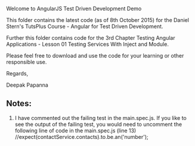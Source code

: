 Welcome to AngularJS Test Driven Development Demo

This folder contains the latest code (as of 8th October 2015) for the Daniel Stern's TutsPlus Course - Angular for Test Driven Development.

Further this folder contains code for the 3rd Chapter Testing Angular Applications - Lesson 01 Testing Services With Inject and Module. 

Please feel free to download and use the code for your learning or other responsible use.

Regards, 

Deepak Papanna

Notes:
-------

1. I have commented out the failing test in the main.spec.js. If you like to see the output of the failing test, you would need to uncomment the following line of code in the main.spec.js
    (line 13)
    //expect(contactService.contacts).to.be.an('number');
